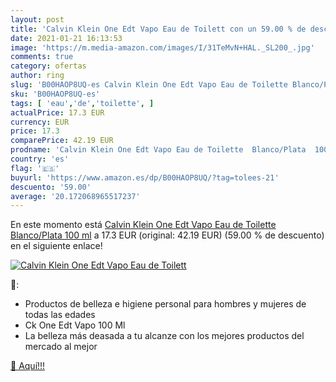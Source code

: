 ```yaml
---
layout: post
title: 'Calvin Klein One Edt Vapo Eau de Toilett con un 59.00 % de descuento'
date: 2021-01-21 16:13:53
image: 'https://m.media-amazon.com/images/I/31TeMvN+HAL._SL200_.jpg'
comments: true
category: ofertas
author: ring
slug: 'B00HAOP8UQ-es Calvin Klein One Edt Vapo Eau de Toilette Blanco/Plata 100 ml'
sku: 'B00HAOP8UQ-es'
tags: [ 'eau','de','toilette', ]
actualPrice: 17.3 EUR
currency: EUR
price: 17.3
comparePrice: 42.19 EUR
prodname: 'Calvin Klein One Edt Vapo Eau de Toilette  Blanco/Plata  100 ml'
country: 'es'
flag: '🇪🇸'
buyurl: 'https://www.amazon.es/dp/B00HAOP8UQ/?tag=tolees-21'
descuento: '59.00'
average: '20.172068965517237'
---
```


En este momento está [Calvin Klein One Edt Vapo Eau de Toilette  Blanco/Plata  100 ml](https://www.amazon.es/dp/B00HAOP8UQ/?tag=tolees-21) a 17.3 EUR (original: 42.19 EUR) (59.00 %  de descuento) en el siguiente enlace!

[![Calvin Klein One Edt Vapo Eau de Toilett](https://m.media-amazon.com/images/I/31TeMvN+HAL._SL200_.jpg)](https://www.amazon.es/dp/B00HAOP8UQ/?tag=tolees-21)

🔎:

- Productos de belleza e higiene personal para hombres y mujeres de todas las edades
- Ck One Edt Vapo 100 Ml
- La belleza más deasada a tu alcanze con los mejores productos del mercado al mejor

[🛒 Aquí!!!](https://www.amazon.es/dp/B00HAOP8UQ/?tag=tolees-21)
